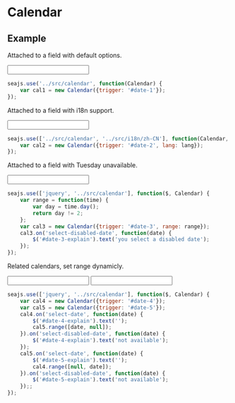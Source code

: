 # Calendar

## Example

<link rel="stylesheet" href="../src/themes/simple.css" />

Attached to a field with default options.

<div class="cell">
<input id="date-1" type="text" />
</div>


```javascript
seajs.use('../src/calendar', function(Calendar) {
    var cal1 = new Calendar({trigger: '#date-1'});
});
```


Attached to a field with i18n support.

<div class="cell">
<input id="date-2" type="text" />
</div>

```javascript
seajs.use(['../src/calendar', '../src/i18n/zh-CN'], function(Calendar, lang) {
    var cal2 = new Calendar({trigger: '#date-2', lang: lang});
});
```

Attached to a field with Tuesday unavailable.

<div class="cell">
<input id="date-3" type="text" />
<span id="date-3-explain"></span>
</div>

```javascript
seajs.use(['jquery', '../src/calendar'], function($, Calendar) {
    var range = function(time) {
        var day = time.day();
        return day != 2;
    };
    var cal3 = new Calendar({trigger: '#date-3', range: range});
    cal3.on('select-disabled-date', function(date) {
        $('#date-3-explain').text('you select a disabled date');
    });
});
```


Related calendars, set range dynamicly.

<div class="cell">
<input id="date-4" type="text" />
<span id="date-4-explain"></span>
<input id="date-5" type="text" />
<span id="date-5-explain"></span>
</div>

```javascript
seajs.use(['jquery', '../src/calendar'], function($, Calendar) {
    var cal4 = new Calendar({trigger: '#date-4'});
    var cal5 = new Calendar({trigger: '#date-5'});
    cal4.on('select-date', function(date) {
        $('#date-4-explain').text('');
        cal5.range([date, null]);
    }).on('select-disabled-date', function(date) {
        $('#date-4-explain').text('not available');
    });
    cal5.on('select-date', function(date) {
        $('#date-5-explain').text('');
        cal4.range([null, date]);
    }).on('select-disabled-date', function(date) {
        $('#date-5-explain').text('not available');
    });;
});
```
